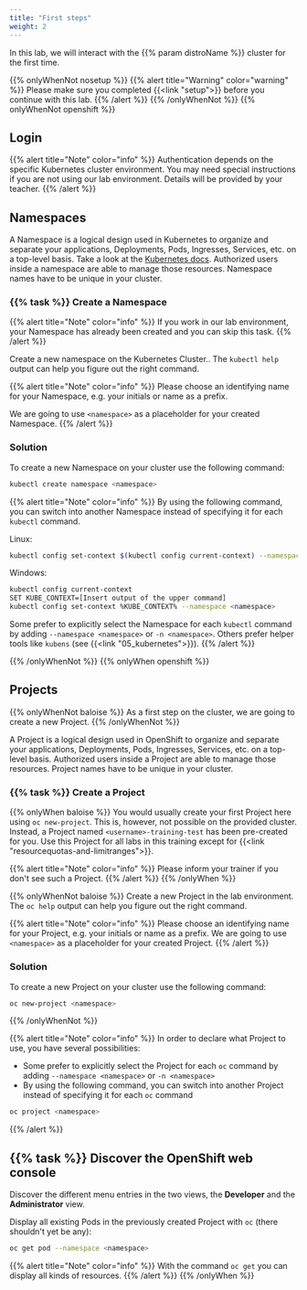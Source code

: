 ```yaml
---
title: "First steps"
weight: 2
---
```


In this lab, we will interact with the {{% param distroName %}} cluster for the first time.

{{% onlyWhenNot nosetup %}}
{{% alert title="Warning" color="warning" %}}
Please make sure you completed {{<link "setup">}} before you continue with this lab.
{{% /alert %}}
{{% /onlyWhenNot %}}
{{% onlyWhenNot openshift %}}


## Login

{{% alert title="Note" color="info" %}}
Authentication depends on the specific Kubernetes cluster environment. You may need special instructions if you are not using our lab environment. Details will be provided by your teacher.
{{% /alert %}}


## Namespaces


A Namespace is a logical design used in Kubernetes to organize and separate your applications, Deployments, Pods, Ingresses, Services, etc. on a top-level basis. Take a look at the [Kubernetes docs](https://kubernetes.io/docs/concepts/overview/working-with-objects/namespaces/). Authorized users inside a namespace are able to manage those resources. Namespace names have to be unique in your cluster.


### {{% task %}} Create a Namespace

{{% alert title="Note" color="info" %}}
If you work in our lab environment, your Namespace has already been created and you can skip this task.
{{% /alert %}}

Create a new namespace on the Kubernetes Cluster.. The `kubectl help` output can help you figure out the right command.

{{% alert title="Note" color="info" %}}
Please choose an identifying name for your Namespace, e.g. your initials or name as a prefix.

We are going to use `<namespace>` as a placeholder for your created Namespace.
{{% /alert %}}


### Solution

To create a new Namespace on your cluster use the following command:

```bash
kubectl create namespace <namespace>
```


{{% alert title="Note" color="info" %}}
By using the following command, you can switch into another Namespace instead of specifying it for each `kubectl` command.

Linux:

```bash
kubectl config set-context $(kubectl config current-context) --namespace <namespace>
```

Windows:

```bash
kubectl config current-context
SET KUBE_CONTEXT=[Insert output of the upper command]
kubectl config set-context %KUBE_CONTEXT% --namespace <namespace>
```

Some prefer to explicitly select the Namespace for each `kubectl` command by adding `--namespace <namespace>` or `-n <namespace>`. Others prefer helper tools like `kubens` (see {{<link "05_kubernetes">}}).
{{% /alert %}}


{{% /onlyWhenNot %}}
{{% onlyWhen openshift %}}


## Projects

{{% onlyWhenNot baloise %}}
As a first step on the cluster, we are going to create a new Project.
{{% /onlyWhenNot %}}

A Project is a logical design used in OpenShift to organize and separate your applications, Deployments, Pods, Ingresses, Services, etc. on a top-level basis.
Authorized users inside a Project are able to manage those resources. Project names have to be unique in your cluster.


### {{% task %}} Create a Project

{{% onlyWhen baloise %}}
You would usually create your first Project here using `oc new-project`.
This is, however, not possible on the provided cluster.
Instead, a Project named `<username>-training-test` has been pre-created for you.
Use this Project for all labs in this training except for {{<link "resourcequotas-and-limitranges">}}.

{{% alert title="Note" color="info" %}}
Please inform your trainer if you don't see such a Project.
{{% /alert %}}
{{% /onlyWhen %}}

{{% onlyWhenNot baloise %}}
Create a new Project in the lab environment. The `oc help` output can help you figure out the right command.

{{% alert title="Note" color="info" %}}
Please choose an identifying name for your Project, e.g. your initials or name as a prefix. We are going to use `<namespace>` as a placeholder for your created Project.
{{% /alert %}}


### Solution

To create a new Project on your cluster use the following command:

```bash
oc new-project <namespace>
```

{{% /onlyWhenNot %}}

{{% alert title="Note" color="info" %}}
In order to declare what Project to use, you have several possibilities:

* Some prefer to explicitly select the Project for each `oc` command by adding `--namespace <namespace>` or `-n <namespace>`
* By using the following command, you can switch into another Project instead of specifying it for each `oc` command

```bash
oc project <namespace>
```

{{% /alert %}}


## {{% task %}} Discover the OpenShift web console

Discover the different menu entries in the two views, the **Developer** and the **Administrator** view.

Display all existing Pods in the previously created Project with `oc` (there shouldn't yet be any):

```bash
oc get pod --namespace <namespace>
```

{{% alert title="Note" color="info" %}}
With the command `oc get` you can display all kinds of resources.
{{% /alert %}}
{{% /onlyWhen %}}
